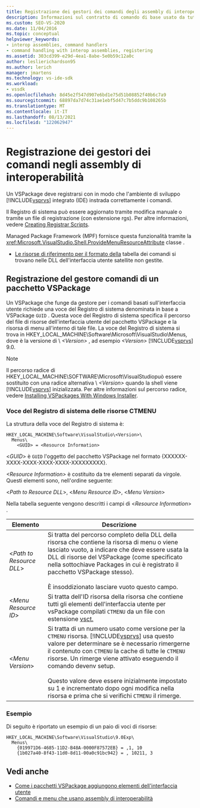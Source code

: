 ```yaml
---
title: Registrazione dei gestori dei comandi degli assembly di interoperabilità | Microsoft Docs
description: Informazioni sul contratto di comando di base usato da tutti i pacchetti VSPackage che implementano i comandi usando assembly di interoperabilità.
ms.custom: SEO-VS-2020
ms.date: 11/04/2016
ms.topic: conceptual
helpviewer_keywords:
- interop assemblies, command handlers
- command handling with interop assemblies, registering
ms.assetid: 303cd399-e29d-4ea1-8abe-5e0b59c12a0c
author: leslierichardson95
ms.author: lerich
manager: jmartens
ms.technology: vs-ide-sdk
ms.workload:
- vssdk
ms.openlocfilehash: 8d45e2f547d907e6bd1e75d51b08852f40b6c7a9
ms.sourcegitcommit: 68897da7d74c31ae1ebf5d47c7b5ddc9b108265b
ms.translationtype: MT
ms.contentlocale: it-IT
ms.lasthandoff: 08/13/2021
ms.locfileid: "122062947"
---
```

# <a name="registering-interop-assembly-command-handlers"></a>Registrazione dei gestori dei comandi negli assembly di interoperabilità
Un VSPackage deve registrarsi con in modo che l'ambiente di sviluppo [!INCLUDE[vsprvs](../../code-quality/includes/vsprvs_md.md)] integrato (IDE) instrada correttamente i comandi.

 Il Registro di sistema può essere aggiornato tramite modifica manuale o tramite un file di registrazione (con estensione rgs). Per altre informazioni, vedere [Creating Registrar Scripts](/cpp/atl/creating-registrar-scripts).

 Managed Package Framework (MPF) fornisce questa funzionalità tramite la <xref:Microsoft.VisualStudio.Shell.ProvideMenuResourceAttribute> classe .

- [Le risorse di riferimento per il formato della](/previous-versions/bb164647(v=vs.100)) tabella dei comandi si trovano nelle DLL dell'interfaccia utente satellite non gestite.

## <a name="command-handler-registration-of-a-vspackage"></a>Registrazione del gestore comandi di un pacchetto VSPackage
 Un VSPackage che funge da gestore per i comandi basati sull'interfaccia utente richiede una voce del Registro di sistema denominata in base a VSPackage `GUID` . Questa voce del Registro di sistema specifica il percorso del file di risorse dell'interfaccia utente del pacchetto VSPackage e la risorsa di menu all'interno di tale file. La voce del Registro di sistema si trova in HKEY_LOCAL_MACHINE\Software\Microsoft\VisualStudio\Menus, dove è la versione di \\ *\<Version>* , ad esempio *\<Version>* [!INCLUDE[vsprvs](../../code-quality/includes/vsprvs_md.md)] 9.0.

> [!NOTE]
> Il percorso radice di HKEY_LOCAL_MACHINE\SOFTWARE\Microsoft\VisualStudiopuò essere sostituito con una radice alternativa \\ *\<Version>* quando la shell viene [!INCLUDE[vsprvs](../../code-quality/includes/vsprvs_md.md)] inizializzata. Per altre informazioni sul percorso radice, vedere [Installing VSPackages With Windows Installer](../../extensibility/internals/installing-vspackages-with-windows-installer.md).

### <a name="the-ctmenu-resource-registry-entry"></a>Voce del Registro di sistema delle risorse CTMENU
 La struttura della voce del Registro di sistema è:

```
HKEY_LOCAL_MACHINE\Software\VisualStudio\<Version>\
  Menus\
    <GUID> = <Resource Information>
```

 \<*GUID*> è `GUID` l'oggetto del pacchetto VSPackage nel formato {XXXXXX-XXXX-XXXX-XXXX-XXXX-XXXXXXXXX}.

 *\<Resource Information>* è costituito da tre elementi separati da virgole. Questi elementi sono, nell'ordine seguente:

 \<*Path to Resource DLL*>, \<*Menu Resource ID*>, \<*Menu Version*>

 Nella tabella seguente vengono descritti i campi di \<*Resource Information*> .

| Elemento | Descrizione |
|---------------------------| - |
| \<*Path to Resource DLL*> | Si tratta del percorso completo della DLL della risorsa che contiene la risorsa di menu o viene lasciato vuoto, a indicare che deve essere usata la DLL di risorse del VSPackage (come specificato nella sottochiave Packages in cui è registrato il pacchetto VSPackage stesso).<br /><br /> È insoddizionato lasciare vuoto questo campo. |
| \<*Menu Resource ID*> | Si tratta dell'ID risorsa della risorsa che contiene tutti gli elementi dell'interfaccia utente per vsPackage compilati `CTMENU` da un file con estensione [vsct.](../../extensibility/internals/visual-studio-command-table-dot-vsct-files.md) |
| \<*Menu Version*> | Si tratta di un numero usato come versione per la `CTMENU` risorsa. [!INCLUDE[vsprvs](../../code-quality/includes/vsprvs_md.md)] usa questo valore per determinare se è necessario rimergerne il contenuto con `CTMENU` la cache di tutte le `CTMENU` risorse. Un rimerge viene attivato eseguendo il comando devenv setup.<br /><br /> Questo valore deve essere inizialmente impostato su 1 e incrementato dopo ogni modifica nella risorsa e prima che si verifichi `CTMENU` il rimerge. |

### <a name="example"></a>Esempio
 Di seguito è riportato un esempio di un paio di voci di risorse:

```
HKEY_LOCAL_MACHINE\Software\VisualStudio\9.0Exp\
  Menus\
    {019971D6-4685-11D2-B48A-0000F87572EB} = ,1, 10
    {1b027a40-8f43-11d0-8d11-00a0c91bc942} = , 10211, 3
```

## <a name="see-also"></a>Vedi anche
- [Come i pacchetti VSPackage aggiungono elementi dell'interfaccia utente](../../extensibility/internals/how-vspackages-add-user-interface-elements.md)
- [Comandi e menu che usano assembly di interoperabilità](../../extensibility/internals/commands-and-menus-that-use-interop-assemblies.md)